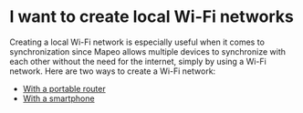 # I want to create local Wi-Fi networks

Creating a local Wi-Fi network is especially useful when it comes to synchronization since Mapeo allows multiple devices to synchronize with each other without the need for the internet, simply by using a Wi-Fi network. Here are two ways to create a Wi-Fi network:&#x20;

* <img src="../../../../.gitbook/assets/Router_icon.png" alt="" data-size="line" />[With a portable router ](with-a-portable-router.md)
* <img src="../../../../.gitbook/assets/hotspot.png" alt="" data-size="line" />[With a smartphone](with-a-smartphone.md)

